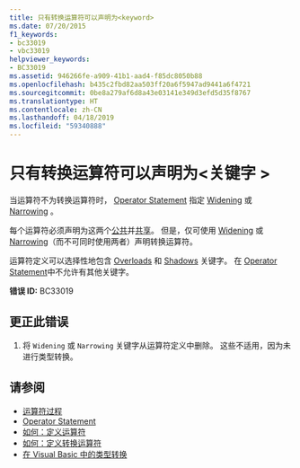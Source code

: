 ```yaml
---
title: 只有转换运算符可以声明为<keyword>
ms.date: 07/20/2015
f1_keywords:
- bc33019
- vbc33019
helpviewer_keywords:
- BC33019
ms.assetid: 946266fe-a909-41b1-aad4-f85dc8050b88
ms.openlocfilehash: b435c2fbd82aa503ff20a6f5947ad9441a6f4721
ms.sourcegitcommit: 0be8a279af6d8a43e03141e349d3efd5d35f8767
ms.translationtype: HT
ms.contentlocale: zh-CN
ms.lasthandoff: 04/18/2019
ms.locfileid: "59340888"
---
```

# <a name="only-conversion-operators-can-be-declared-keyword"></a>只有转换运算符可以声明为\<关键字 >
当运算符不为转换运算符时， [Operator Statement](../../visual-basic/language-reference/statements/operator-statement.md) 指定 [Widening](../../visual-basic/language-reference/modifiers/widening.md) 或 [Narrowing](../../visual-basic/language-reference/modifiers/narrowing.md) 。  
  
 每个运算符必须声明为这两个[公共](../../visual-basic/language-reference/modifiers/public.md)并[共享](../../visual-basic/language-reference/modifiers/shared.md)。 但是，仅可使用 [Widening](../../visual-basic/language-reference/modifiers/widening.md) 或 [Narrowing](../../visual-basic/language-reference/modifiers/narrowing.md)（而不可同时使用两者）声明转换运算符。  
  
 运算符定义可以选择性地包含 [Overloads](../../visual-basic/language-reference/modifiers/overloads.md) 和 [Shadows](../../visual-basic/language-reference/modifiers/shadows.md) 关键字。 在 [Operator Statement](../../visual-basic/language-reference/statements/operator-statement.md)中不允许有其他关键字。  
  
 **错误 ID:** BC33019  
  
## <a name="to-correct-this-error"></a>更正此错误  
  
1. 将 `Widening` 或 `Narrowing` 关键字从运算符定义中删除。 这些不适用，因为未进行类型转换。  
  
## <a name="see-also"></a>请参阅

- [运算符过程](../../visual-basic/programming-guide/language-features/procedures/operator-procedures.md)
- [Operator Statement](../../visual-basic/language-reference/statements/operator-statement.md)
- [如何：定义运算符](../../visual-basic/programming-guide/language-features/procedures/how-to-define-an-operator.md)
- [如何：定义转换运算符](../../visual-basic/programming-guide/language-features/procedures/how-to-define-a-conversion-operator.md)
- [在 Visual Basic 中的类型转换](../../visual-basic/programming-guide/language-features/data-types/type-conversions.md)
